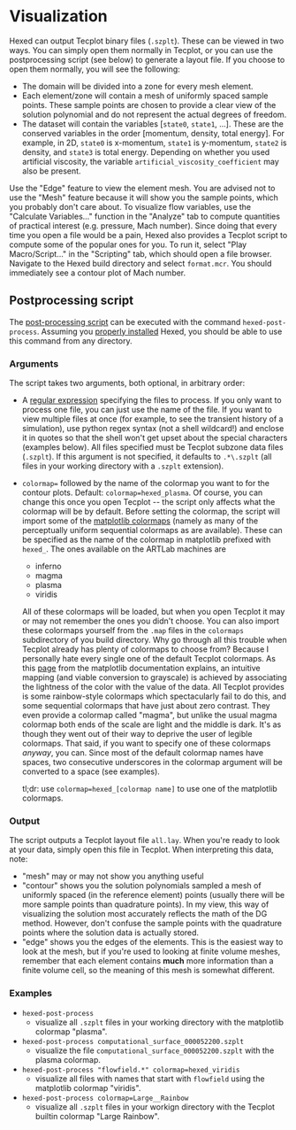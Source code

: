 # Visualization
Hexed can output Tecplot binary files (`.szplt`). These can be viewed in two ways.
You can simply open them normally in Tecplot, or you can use the postprocessing script (see below) to generate a layout file.
If you choose to open them normally, you will see the following:
- The domain will be divided into a zone for every mesh element.
- Each element/zone will contain a mesh of uniformly spaced sample points.
  These sample points are chosen to provide a clear view of the solution polynomial and do not represent the actual degrees of freedom.
- The dataset will contain the variables [`state0`, `state1`, ...].
  These are the conserved variables in the order [momentum, density, total energy].
  For example, in 2D, `state0` is x-momentum, `state1` is y-momentum, `state2` is density, and `state3` is total energy.
  Depending on whether you used artificial viscosity, the variable `artificial_viscosity_coefficient` may also be present.

Use the "Edge" feature to view the element mesh.
You are advised not to use the "Mesh" feature because it will show you the sample points, which you probably don't care about.
To visualize flow variables, use the "Calculate Variables..." function in the "Analyze" tab to compute quantities of practical interest (e.g. pressure, Mach number).
Since doing that every time you open a file would be a pain, Hexed also provides a Tecplot script to compute some of the popular ones for you.
To run it, select "Play Macro/Script..." in the "Scripting" tab, which should open a file browser.
Navigate to the Hexed build directory and select `format.mcr`.
You should immediately see a contour plot of Mach number.

## Postprocessing script
The [post-processing script](https://github.gatech.edu/ARTLab/hexed/blob/master/script/hexed-wrapped-post-process.in)
can be executed with the command `hexed-post-process`.
Assuming you [properly installed](install.md) Hexed,
you should be able to use this command from any directory.

### Arguments
The script takes two arguments, both optional, in arbitrary order:
- A [regular expression](https://docs.python.org/3/library/re.html#regular-expression-syntax) specifying the files to process.
  If you only want to process one file, you can just use the name of the file.
  If you want to view multiple files at once (for example, to see the transient history of a simulation),
  use python regex syntax (not a shell wildcard!) and enclose it in quotes so that the shell won't get upset about the special characters (examples below).
  All files specified must be Tecplot subzone data files (`.szplt`).
  If this argument is not specified, it defaults to `.*\.szplt` (all files in your working directory with a `.szplt` extension).
- `colormap=` followed by the name of the colormap you want to for the contour plots.
  Default: `colormap=hexed_plasma`.
  Of course, you can change this once you open Tecplot -- the script only affects what the colormap will be by default.
  Before setting the colormap, the script will import some of the
  [matplotlib colormaps](https://matplotlib.org/stable/gallery/color/colormap_reference.html)
  (namely as many of the perceptually uniform sequential colormaps as are available).
  These can be specified as the name of the colormap in matplotlib prefixed with `hexed_`.
  The ones available on the ARTLab machines are
  - inferno
  - magma
  - plasma
  - viridis

  All of these colormaps will be loaded, but when you open Tecplot it may or may not remember the ones you didn't choose.
  You can also import these colormaps yourself from the `.map` files in the `colormaps` subdirectory of you build directory.
  Why go through all this trouble when Tecplot already has plenty of colormaps to choose from?
  Because I personally hate every single one of the default Tecplot colormaps.
  As this [page](https://matplotlib.org/stable/tutorials/colors/colormaps.html) from the matplotlib documentation explains,
  an intuitive mapping (and viable conversion to grayscale) is achieved by associating the lightness of the color with the value of the data.
  All Tecplot provides is some rainbow-style colormaps which spectacularly fail to do this,
  and some sequential colormaps that have just about zero contrast.
  They even provide a colormap called "magma", but unlike the usual magma colormap both ends of the scale are light and the middle is dark.
  It's as though they went out of their way to deprive the user of legible colormaps.
  That said, if you want to specify one of these colormaps *anyway*, you can.
  Since most of the default colormap names have spaces, two consecutive underscores in the colormap argument will be converted to a space (see examples).
  
  tl;dr: use `colormap=hexed_[colormap name]` to use one of the matplotlib colormaps.
  
### Output
The script outputs a Tecplot layout file `all.lay`.
When you're ready to look at your data, simply open this file in Tecplot.
When interpreting this data, note:
- "mesh" may or may not show you anything useful
- "contour" shows you the solution polynomials sampled a mesh of uniformly spaced (in the reference element) points
  (usually there will be more sample points than quadrature points).
  In my view, this way of visualizing the solution most accurately reflects the math of the DG method.
  However, don't confuse the sample points with the quadrature points where the solution data is actually stored.
- "edge" shows you the edges of the elements.
  This is the easiest way to look at the mesh, but if you're used to looking at finite volume meshes,
  remember that each element contains **much** more information than a finite volume cell, so the meaning of this mesh is somewhat different.
  
### Examples
- `hexed-post-process`
  - visualize all `.szplt` files in your working directory with the matplotlib colormap "plasma".
- `hexed-post-process computational_surface_000052200.szplt`
  - visualize the file `computational_surface_000052200.szplt` with the plasma colormap.
- `hexed-post-process "flowfield.*" colormap=hexed_viridis`
  - visualize all files with names that start with `flowfield` using the matplotlib colormap "viridis".
- `hexed-post-process colormap=Large__Rainbow`
  - visualize all `.szplt` files in your workign directory with the Tecplot builtin colormap "Large Rainbow".
